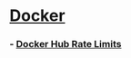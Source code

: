 # [Docker](https://www.docker.com/)

### - [Docker Hub Rate Limits](https://www.youtube.com/watch?v=i1SIKY-YC6o&t)
